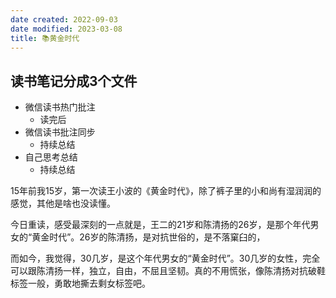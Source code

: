 ```yaml
---
date created: 2022-09-03
date modified: 2023-03-08
title: 📚黄金时代
---
```


## 读书笔记分成3个文件

- 微信读书热门批注
	- 读完后
- 微信读书批注同步
	- 持续总结
- 自己思考总结
	- 持续总结

15年前我15岁，第一次读王小波的《黄金时代》，除了裤子里的小和尚有湿润润的感觉，其他是啥也没读懂。

今日重读，感受最深刻的一点就是，王二的21岁和陈清扬的26岁，是那个年代男女的“黄金时代”。26岁的陈清扬，是对抗世俗的，是不落窠臼的，

而如今，我觉得，30几岁，是这个年代男女的“黄金时代”。30几岁的女性，完全可以跟陈清扬一样，独立，自由，不屈且坚韧。真的不用慌张，像陈清扬对抗破鞋标签一般，勇敢地撕去剩女标签吧。

